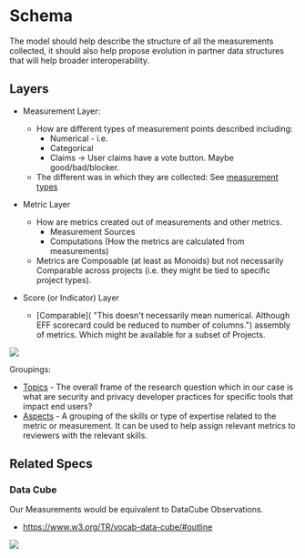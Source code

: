 # Schema

The model should help describe the structure of all the measurements collected, it should also help propose evolution in partner data structures that will help broader interoperability. 

## Layers

  - Measurement Layer:
      + How are different types of measurement points described including:
          * Numerical - i.e. 
          * Categorical
          * Claims -> User claims have a vote button. Maybe good/bad/blocker.
      + The different was in which they are collected: See [measurement types](https://code.iilab.org/openintegrity/metrics/blob/master/0_metadata/measurements.md)

  - Metric Layer
      + How are metrics created out of measurements and other metrics.
          * Measurement Sources
          * Computations (How the metrics are calculated from measurements)
      + Metrics are Composable (at least as Monoids) but not necessarily Comparable across projects (i.e. they might be tied to specific project types).

  - Score (or Indicator) Layer
      + [Comparable]( "This doesn't necessarily mean numerical. Although EFF scorecard could be reduced to number of columns.") assembly of metrics. Which might be available for a subset of Projects.

![](sketch.png)

Groupings:
  - [Topics](https://code.iilab.org/openintegrity/framework/blob/master/topics.md) - The overall frame of the research question which in our case is what are security and privacy developer practices for specific tools that impact end users?
  - [Aspects](https://code.iilab.org/openintegrity/framework/blob/master/aspects.md) - A grouping of the skills or type of expertise related to the metric or measurement. It can be used to help assign relevant metrics to reviewers with the relevant skills.

## Related Specs

### Data Cube

Our Measurements would be equivalent to DataCube Observations.

 - https://www.w3.org/TR/vocab-data-cube/#outline

![](https://www.w3.org/TR/vocab-data-cube/images/qb-fig1.png)